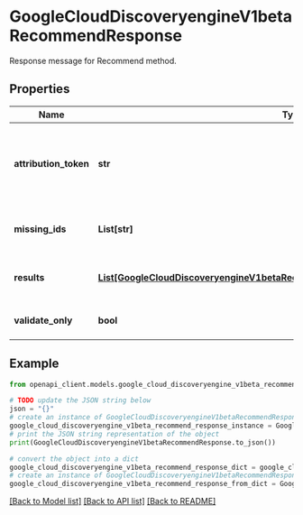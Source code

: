 # GoogleCloudDiscoveryengineV1betaRecommendResponse

Response message for Recommend method.

## Properties

Name | Type | Description | Notes
------------ | ------------- | ------------- | -------------
**attribution_token** | **str** | A unique attribution token. This should be included in the UserEvent logs resulting from this recommendation, which enables accurate attribution of recommendation model performance. | [optional] 
**missing_ids** | **List[str]** | IDs of documents in the request that were missing from the default Branch associated with the requested ServingConfig. | [optional] 
**results** | [**List[GoogleCloudDiscoveryengineV1betaRecommendResponseRecommendationResult]**](GoogleCloudDiscoveryengineV1betaRecommendResponseRecommendationResult.md) | A list of recommended Documents. The order represents the ranking (from the most relevant Document to the least). | [optional] 
**validate_only** | **bool** | True if RecommendRequest.validate_only was set. | [optional] 

## Example

```python
from openapi_client.models.google_cloud_discoveryengine_v1beta_recommend_response import GoogleCloudDiscoveryengineV1betaRecommendResponse

# TODO update the JSON string below
json = "{}"
# create an instance of GoogleCloudDiscoveryengineV1betaRecommendResponse from a JSON string
google_cloud_discoveryengine_v1beta_recommend_response_instance = GoogleCloudDiscoveryengineV1betaRecommendResponse.from_json(json)
# print the JSON string representation of the object
print(GoogleCloudDiscoveryengineV1betaRecommendResponse.to_json())

# convert the object into a dict
google_cloud_discoveryengine_v1beta_recommend_response_dict = google_cloud_discoveryengine_v1beta_recommend_response_instance.to_dict()
# create an instance of GoogleCloudDiscoveryengineV1betaRecommendResponse from a dict
google_cloud_discoveryengine_v1beta_recommend_response_from_dict = GoogleCloudDiscoveryengineV1betaRecommendResponse.from_dict(google_cloud_discoveryengine_v1beta_recommend_response_dict)
```
[[Back to Model list]](../README.md#documentation-for-models) [[Back to API list]](../README.md#documentation-for-api-endpoints) [[Back to README]](../README.md)


